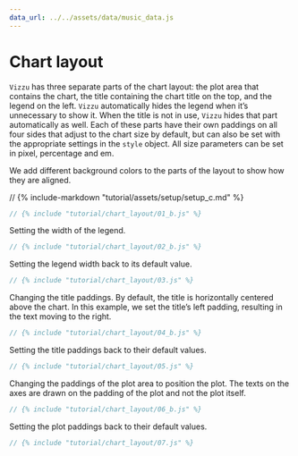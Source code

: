 ```yaml
---
data_url: ../../assets/data/music_data.js
---
```


# Chart layout

`Vizzu` has three separate parts of the chart layout: the plot area that
contains the chart, the title containing the chart title on the top, and the
legend on the left. `Vizzu` automatically hides the legend when it’s unnecessary
to show it. When the title is not in use, `Vizzu` hides that part automatically
as well. Each of these parts have their own paddings on all four sides that
adjust to the chart size by default, but can also be set with the appropriate
settings in the `style` object. All size parameters can be set in pixel,
percentage and em.

We add different background colors to the parts of the layout to show how they
are aligned.

<div id="tutorial_01"></div>

// {% include-markdown "tutorial/assets/setup/setup_c.md" %}

```javascript
// {% include "tutorial/chart_layout/01_b.js" %}
```

Setting the width of the legend.

<div id="tutorial_02"></div>

```javascript
// {% include "tutorial/chart_layout/02_b.js" %}
```

Setting the legend width back to its default value.

<div id="tutorial_03"></div>

```javascript
// {% include "tutorial/chart_layout/03.js" %}
```

Changing the title paddings. By default, the title is horizontally centered
above the chart. In this example, we set the title’s left padding, resulting in
the text moving to the right.

<div id="tutorial_04"></div>

```javascript
// {% include "tutorial/chart_layout/04_b.js" %}
```

Setting the title paddings back to their default values.

<div id="tutorial_05"></div>

```javascript
// {% include "tutorial/chart_layout/05.js" %}
```

Changing the paddings of the plot area to position the plot. The texts on the
axes are drawn on the padding of the plot and not the plot itself.

<div id="tutorial_06"></div>

```javascript
// {% include "tutorial/chart_layout/06_b.js" %}
```

Setting the plot paddings back to their default values.

<div id="tutorial_07"></div>

```javascript
// {% include "tutorial/chart_layout/07.js" %}
```

<script src="../tutorial.js"></script>
